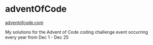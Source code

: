 # adventOfCode

[adventofcode.com](https://adventofcode.com/)

My solutions for the Advent of Code coding challenge event occurring every year from Dec 1 - Dec 25
